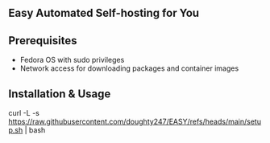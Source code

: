 ## Easy Automated Self-hosting for You

## Prerequisites

- Fedora OS with sudo privileges
- Network access for downloading packages and container images

## Installation & Usage

curl -L -s https://raw.githubusercontent.com/doughty247/EASY/refs/heads/main/setup.sh | bash
   
